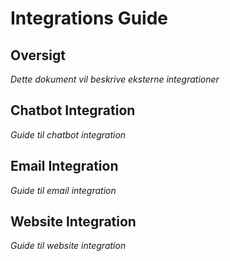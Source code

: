 # Integrations Guide

## Oversigt
*Dette dokument vil beskrive eksterne integrationer*

## Chatbot Integration
*Guide til chatbot integration*

## Email Integration
*Guide til email integration*

## Website Integration
*Guide til website integration*